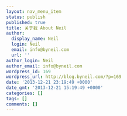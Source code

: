 ```yaml
---
layout: nav_menu_item
status: publish
published: true
title: 关于我 About Neil
author:
  display_name: Neil
  login: Neil
  email: info@byneil.com
  url: ''
author_login: Neil
author_email: info@byneil.com
wordpress_id: 169
wordpress_url: http://blog.byneil.com/?p=169
date: '2013-12-21 23:19:49 +0000'
date_gmt: '2013-12-21 15:19:49 +0000'
categories: []
tags: []
comments: []
---
```


